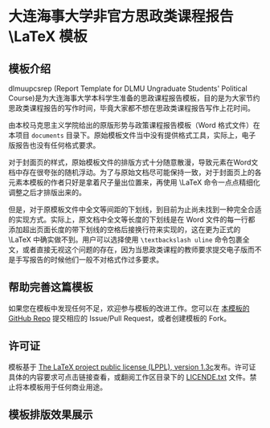 # 大连海事大学非官方思政类课程报告 \LaTeX 模板

## 模板介绍

dlmuupcsrep (Report Template for DLMU Ungraduate Students' Political Course)是为大连海事大学本科学生准备的思政课程报告模板，目的是为大家节约思政类课程报告的写作时间，毕竟大家都不想在思政类课程报告写作上花时间。

由本校马克思主义学院给出的原版形势与政策课程报告模板（Word 格式文件）在本项目 `documents` 目录下。原始模板文件当中没有提供格式工具，实际上，电子版报告也没有任何格式要求。

对于封面页的样式，原始模板文件的排版方式十分随意散漫，导致元素在Word文档中存在很夸张的随机浮动。为了与原始文档尽可能保持一致，对于封面页上的各元素本模板的作者只好是拿着尺子量出位置来，再使用 \LaTeX 命令一点点精细化调整之后才排版出来的。

但是，对于原模板文件中全文等间距的下划线，到目前为止尚未找到一种完全合适的实现方式。实际上，原文档中全文等长度的下划线是在 Word 文件的每一行都添加超出页面长度的带下划线的空格后接换行符来实现的，这在更为正式的 \LaTeX 中确实做不到。用户可以选择使用 `\textbackslash uline` 命令包裹全文，或者直接无视这个问题的存在，因为当思政类课程的教师要求提交电子版而不是手写报告的时候他们一般不对格式作过多要求。

## 帮助完善这篇模板

如果您在模板中发现任何不足，欢迎参与模板的改进工作。您可以在 [本模板的 GitHub Repo](https://github.com/GitHubonline1396529/dlmuupcsrep) 提交相应的 Issue/Pull Request，或者创建模板的 Fork。

## 许可证

模板基于 [The LaTeX project public license (LPPL), version 1.3c](https://www.latex-project.org/lppl/lppl-1-3c/)发布。许可证具体的内容要求可点击链接查看，或翻阅工作区目录下的 [LICENDE.txt](./LICENCE.txt) 文件。禁止将本模板用于任何商业用途。

## 模板排版效果展示
